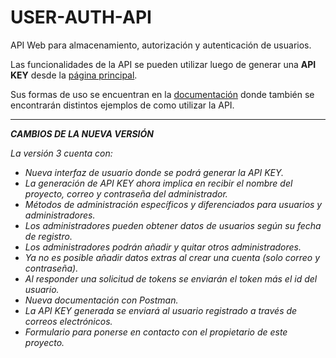 # USER-AUTH-API

API Web para almacenamiento, autorización y autenticación de usuarios.

Las funcionalidades de la API se pueden utilizar luego de generar una **API KEY** desde la [página principal](https://user-auth-api-xi.vercel.app).

Sus formas de uso se encuentran en la [documentación](https://user-auth-api-xi.vercel.app/docs) donde también se encontrarán distintos ejemplos de como utilizar la API.

---

_**CAMBIOS DE LA NUEVA VERSIÓN**_

_La versión 3 cuenta con:_

- _Nueva interfaz de usuario donde se podrá generar la API KEY._
- _La generación de API KEY ahora implica en recibir el nombre del proyecto, correo y contraseña del administrador._
- _Métodos de administración específicos y diferenciados para usuarios y administradores._
- _Los administradores pueden obtener datos de usuarios según su fecha de registro._
- _Los administradores podrán añadir y quitar otros administradores._
- _Ya no es posible añadir datos extras al crear una cuenta (solo correo y contraseña)._
- _Al responder una solicitud de tokens se enviarán el token más el id del usuario._
- _Nueva documentación con Postman._
- _La API KEY generada se enviará al usuario registrado a través de correos electrónicos._
- _Formulario para ponerse en contacto con el propietario de este proyecto._

